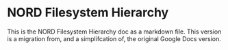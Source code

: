 # NORD Filesystem Hierarchy

This is the NORD Filesystem Hierarchy doc as a markdown file.
This version is a migration from, and a simplifcation of, the original Google Docs version.




